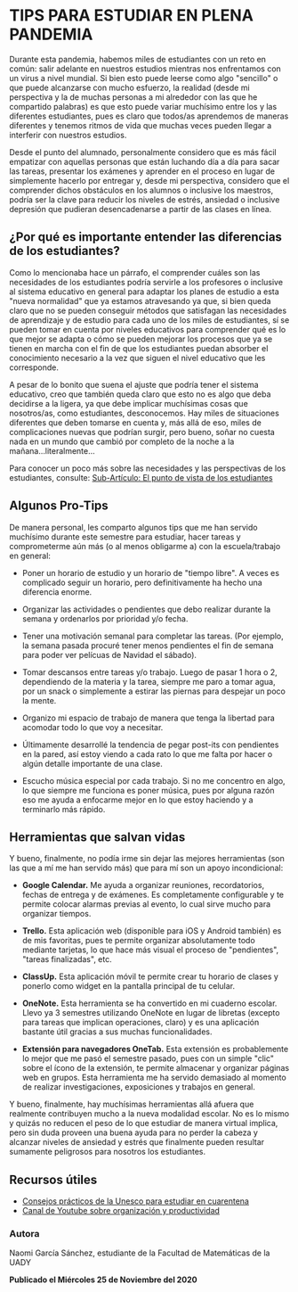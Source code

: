 # TIPS PARA ESTUDIAR EN PLENA PANDEMIA

Durante esta pandemia, habemos miles de estudiantes con un reto en común: salir adelante en nuestros estudios mientras nos enfrentamos con un virus a nivel mundial. Si bien esto puede leerse como algo "sencillo" o que puede alcanzarse con mucho esfuerzo, la realidad (desde mi perspectiva y la de muchas personas a mi alrededor con las que he compartido palabras) es que esto puede variar muchísimo entre los y las diferentes estudiantes, pues es claro que todos/as aprendemos de maneras diferentes y tenemos ritmos de vida que muchas veces pueden llegar a interferir con nuestros estudios.

Desde el punto del alumnado, personalmente considero que es más fácil empatizar con aquellas personas que están luchando día a día para sacar las tareas, presentar los exámenes y aprender en el proceso en lugar de simplemente hacerlo por entregar y, desde mi perspectiva, considero que el comprender dichos obstáculos en los alumnos o inclusive los maestros, podría ser la clave para reducir los niveles de estrés, ansiedad o inclusive depresión que pudieran desencadenarse a partir de las clases en línea.

## ¿Por qué es importante entender las diferencias de los estudiantes?

Como lo mencionaba hace un párrafo, el comprender cuáles son las necesidades de los estudiantes podría servirle a los profesores o inclusive al sistema educativo en general para adaptar los planes de estudio a esta "nueva normalidad" que ya estamos atravesando ya que, si bien queda claro que no se pueden conseguir métodos que satisfagan las necesidades de aprendizaje y de estudio para cada uno de los miles de estudiantes, sí se pueden tomar en cuenta por niveles educativos para comprender qué es lo que mejor se adapta o cómo se pueden mejorar los procesos que ya se tienen en marcha con el fin de que los estudiantes puedan absorber el conocimiento necesario a la vez que siguen el nivel educativo que les corresponde.

A pesar de lo bonito que suena el ajuste que podría tener el sistema educativo, creo que también queda claro que esto no es algo que deba decidirse a la ligera, ya que debe implicar muchísimas cosas que nosotros/as, como estudiantes, desconocemos. Hay miles de situaciones diferentes que deben tomarse en cuenta y, más allá de eso, miles de complicaciones nuevas que podrían surgir, pero bueno, soñar no cuesta nada en un mundo que cambió por completo de la noche a la mañana...literalmente...

Para conocer un poco más sobre las necesidades y las perspectivas de los estudiantes, consulte: [Sub-Artículo: El punto de vista de los estudiantes](https://github.com/GreenNugget/practicas_profesionales/blob/master/sub-articulos/punto%20de%20vista%20de%20los%20estudiantes.md)

## Algunos Pro-Tips

De manera personal, les comparto algunos tips que me han servido muchísimo durante este semestre para estudiar, hacer tareas y comprometerme aún más (o al menos obligarme a) con la escuela/trabajo en general:

- Poner un horario de estudio y un horario de "tiempo libre". A veces es complicado seguir un horario, pero definitivamente ha hecho una diferencia enorme.

- Organizar las actividades o pendientes que debo realizar durante la semana y ordenarlos por prioridad y/o fecha.

- Tener una motivación semanal para completar las tareas. (Por ejemplo, la semana pasada procuré tener menos pendientes el fin de semana para poder ver pelícuas de Navidad el sábado).

- Tomar descansos entre tareas y/o trabajo. Luego de pasar 1 hora o 2, dependiendo de la materia y la tarea, siempre me paro a tomar agua, por un snack o simplemente a estirar las piernas para despejar un poco la mente.

- Organizo mi espacio de trabajo de manera que tenga la libertad para acomodar todo lo que voy a necesitar.

- Últimamente desarrollé la tendencia de pegar post-its con pendientes en la pared, así estoy viendo a cada rato lo que me falta por hacer o algún detalle importante de una clase.

-  Escucho música especial por cada trabajo. Si no me concentro en algo, lo que siempre me funciona es poner música, pues por alguna razón eso me ayuda a enfocarme mejor en lo que estoy haciendo y a terminarlo más rápido.

## Herramientas que salvan vidas

Y bueno, finalmente, no podía irme sin dejar las mejores herramientas (son las que a mí me han servido más) que para mí son un apoyo incondicional:

- **Google Calendar.** Me ayuda a organizar reuniones, recordatorios, fechas de entrega y de exámenes. Es completamente configurable y te permite colocar alarmas previas al evento, lo cual sirve mucho para organizar tiempos.

- **Trello.** Esta aplicación web (disponible para iOS y Android también) es de mis favoritas, pues te permite organizar absolutamente todo mediante tarjetas, lo que hace más visual el proceso de "pendientes", "tareas finalizadas", etc.

- **ClassUp.** Esta aplicación móvil te permite crear tu horario de clases y ponerlo como widget en la pantalla principal de tu celular.

- **OneNote.** Esta herramienta se ha convertido en mi cuaderno escolar. Llevo ya 3 semestres utilizando OneNote en lugar de libretas (excepto para tareas que implican operaciones, claro) y es una aplicación bastante útil gracias a sus muchas funcionalidades.

- **Extensión para navegadores OneTab.** Esta extensión es probablemente lo mejor que me pasó el semestre pasado, pues con un simple "clic" sobre el ícono de la extensión, te permite almacenar y organizar páginas web en grupos. Esta herramienta me ha servido demasiado al momento de realizar investigaciones, exposiciones y trabajos en general.

Y bueno, finalmente, hay muchísimas herramientas allá afuera que realmente contribuyen mucho a la nueva modalidad escolar. No es lo mismo y quizás no reducen el peso de lo que estudiar de manera virtual implica, pero sin duda proveen una buena ayuda para no perder la cabeza y alcanzar niveles de ansiedad y estrés que finalmente pueden resultar sumamente peligrosos para nosotros los estudiantes.

## Recursos útiles

- [Consejos prácticos de la Unesco para estudiar en cuarentena](https://www.bbc.com/mundo/noticias-53385733)
- [Canal de Youtube sobre organización y productividad](https://www.youtube.com/c/Thomasfrank/videos)

### Autora

Naomi García Sánchez, estudiante de la Facultad de Matemáticas de la UADY

**Publicado el Miércoles 25 de Noviembre del 2020**